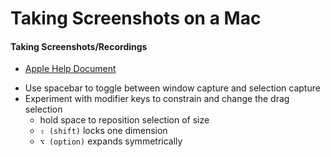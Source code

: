 # Taking Screenshots on a Mac

#### Taking Screenshots/Recordings

- [Apple Help Document](https://support.apple.com/guide/mac-help/take-a-screenshot-or-screen-recording-mh26782/mac)
* Use spacebar to toggle between window capture and selection capture
* Experiment with modifier keys to constrain and change the drag selection
  * hold space to reposition selection of size
  * `⇧ (shift)` locks one dimension
  * `⌥ (option)` expands symmetrically

